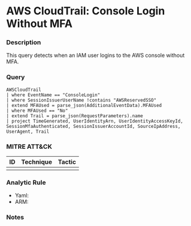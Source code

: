 # AWS CloudTrail: Console Login Without MFA

### Description
This query detects when an IAM user logins to the AWS console without MFA.

### Query
```kql
AWSCloudTrail
| where EventName == "ConsoleLogin"
| where SessionIssuerUserName !contains "AWSReservedSSO"
| extend MFAUsed = parse_json(AdditionalEventData).MFAUsed
| where MFAUsed == "No"
| extend Trail = parse_json(RequestParameters).name
| project TimeGenerated, UserIdentityArn, UserIdentityAccessKeyId, SessionMfaAuthenticated, SessionIssuerAccountId, SourceIpAddress, UserAgent, Trail
```

### MITRE ATT&CK
| ID | Technique | Tactic |
|----|-----------|--------|
|    |           |        |

### Analytic Rule
- Yaml: 
- ARM: 

### Notes
